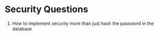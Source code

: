 # Security Questions

1. How to implement security more than just hash the password in the database
